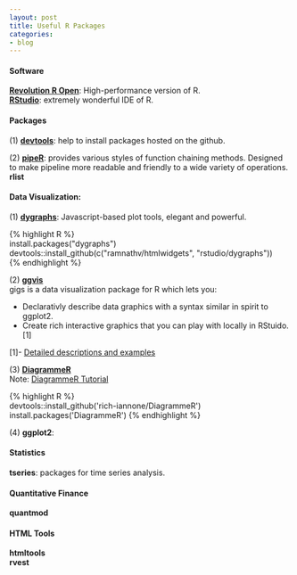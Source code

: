 ```yaml
---
layout: post
title: Useful R Packages
categories:
- blog
---
```


#### Software  
[**Revolution R Open**](http://mran.revolutionanalytics.com/documents/rro/installation/#sysreq): High-performance version of R.  
[**RStudio**](http://www.rstudio.com/products/rstudio/): extremely wonderful IDE of R.


#### Packages

(1) **[devtools](https://github.com/hadley/devtools)**: help to install packages hosted on the github. 


(2) **[pipeR](http://renkun.me/pipeR/)**: provides various styles of function chaining methods. Designed to make pipeline more readable and friendly to a wide variety of operations.
**rlist**  



#### Data Visualization:
(1) **[dygraphs](http://rstudio.github.io/dygraphs/)**: Javascript-based plot tools, elegant and powerful.   

{% highlight R %}  
install.packages("dygraphs")  
devtools::install_github(c("ramnathv/htmlwidgets", "rstudio/dygraphs"))  
{% endhighlight %}

(2) **[ggvis](http://ggvis.rstudio.com)**  
gigs is a data visualization package for R which lets you:
- Declarativly describe data graphics with a syntax similar in spirit to ggplot2.  
- Create rich interactive graphics that you can play with locally in RStuido. [1]

[1]- [Detailed descriptions and examples](http://ggvis.rstudio.com)

(3) **[DiagrammeR](http://rich-iannone.github.io/DiagrammeR/docs.html)**  
Note: [DiagrammeR Tutorial](https://github.com/rich-iannone/DiagrammeR)
  
{% highlight R %}  
devtools::install_github('rich-iannone/DiagrammeR')
install.packages('DiagrammeR') 
{% endhighlight %}
  
(4) **ggplot2**:


#### Statistics 
**tseries**: packages for time series analysis.

#### Quantitative Finance  
**quantmod**  

#### HTML Tools

**htmltools**  
**rvest**

